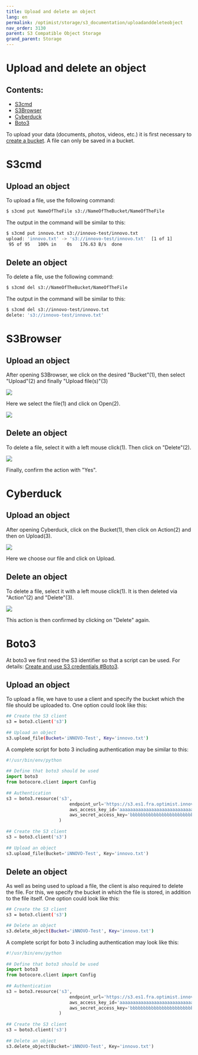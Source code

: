 ```yaml
---
title: Upload and delete an object
lang: en
permalink: /optimist/storage/s3_documentation/uploadanddeleteobject
nav_order: 3130
parent: S3 Compatible Object Storage
grand_parent: Storage
---
```


Upload and delete an object
=================================================

Contents:
-----------
- [S3cmd](#s3cmd)
- [S3Browser](#s3browser)
- [Cyberduck](#cyberduck)
- [Boto3](#boto3)

To upload your data (documents, photos, videos, etc.) it is first necessary to [create a bucket](/optimist/storage/s3_documentation/createanddeletebucket).
A file can only be saved in a bucket.

# S3cmd

## Upload an object

To upload a file, use the following command:

```bash
$ s3cmd put NameOfTheFile s3://NameOfTheBucket/NameOfTheFile
```

The output in the command will be similar to this:

```bash
$ s3cmd put innovo.txt s3://innovo-test/innovo.txt
upload: 'innovo.txt' -> 's3://innovo-test/innovo.txt'  [1 of 1]
 95 of 95   100% in    0s   176.63 B/s  done
```

## Delete an object

To delete a file, use the following command:

```bash
$ s3cmd del s3://NameOfTheBucket/NameOfTheFile
```

The output in the command will be similar to this:

```bash
$ s3cmd del s3://innovo-test/innovo.txt
delete: 's3://innovo-test/innovo.txt'
```

# S3Browser

## Upload an object

After opening S3Browser, we click on the desired "Bucket"(1), then select "Upload"(2) and finally "Upload file(s)"(3)

![](attachments/UploadAndDeleteObject1.png)

Here we select the file(1) and click on Open(2).

![](attachments/UploadAndDeleteObject2.png)

## Delete an object

To delete a file, select it with a left mouse click(1). Then click on "Delete"(2).

![](attachments/UploadAndDeleteObject3.png)

Finally, confirm the action with "Yes". 


# Cyberduck

## Upload an object

After opening Cyberduck, click on the Bucket(1), then click on Action(2) and then on Upload(3).

![](attachments/UploadAndDeleteObject4.png)

Here we choose our file and click on Upload.

## Delete an object

To delete a file, select it with a left mouse click(1). It is then deleted via "Action"(2) and "Delete"(3). 

![](attachments/UploadAndDeleteObject5.png)

This action is then confirmed by clicking on "Delete" again.


# Boto3

At boto3 we first need the S3 identifier so that a script can be used. For details: [Create and use S3 credentials #Boto3](/optimist/storage/s3_documentation/createanduses3credentials#boto3).

## Upload an object

To upload a file, we have to use a client and specify the bucket which the file should be uploaded to.
One option could look like this:

```bash
## Create the S3 client
s3 = boto3.client('s3')
 
## Upload an object
s3.upload_file(Bucket='iNNOVO-Test', Key='innovo.txt')
```

A complete script for boto 3 including authentication may be similar to this:

```python
#!/usr/bin/env/python
 
## Define that boto3 should be used
import boto3
from botocore.client import Config
 
## Authentication
s3 = boto3.resource('s3',
                        endpoint_url='https://s3.es1.fra.optimist.innovo.cloud',
                        aws_access_key_id='aaaaaaaaaaaaaaaaaaaaaaaaaaaaaaaa',
                        aws_secret_access_key='bbbbbbbbbbbbbbbbbbbbbbbbbbbbbbbbbb',
                    )
 
## Create the S3 client
s3 = boto3.client('s3')
 
## Upload an object
s3.upload_file(Bucket='iNNOVO-Test', Key='innovo.txt')
```

## Delete an object

As well as being used to upload a file, the client is also required to delete the file.
For this, we specify the bucket in which the file is stored, in addition to the file itself. 
One option could look like this:

```bash
## Create the S3 client
s3 = boto3.client('s3')

## Delete an object
s3.delete_object(Bucket='iNNOVO-Test', Key='innovo.txt')
```

A complete script for boto 3 including authentication may look like this:

```python
#!/usr/bin/env/python
 
## Define that boto3 should be used
import boto3
from botocore.client import Config
 
## Authentication
s3 = boto3.resource('s3',
                        endpoint_url='https://s3.es1.fra.optimist.innovo.cloud',
                        aws_access_key_id='aaaaaaaaaaaaaaaaaaaaaaaaaaaaaaaa',
                        aws_secret_access_key='bbbbbbbbbbbbbbbbbbbbbbbbbbbbbbbbbb',
                    )
 
## Create the S3 client
s3 = boto3.client('s3')
 
## Delete an object
s3.delete_object(Bucket='iNNOVO-Test', Key='innovo.txt')
```
